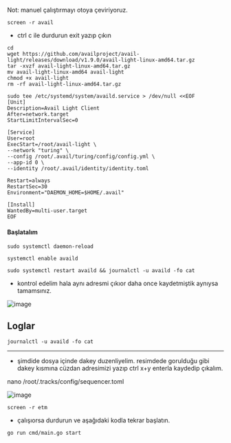 
Not: manuel çalıştırmayı otoya çeviriyoruz.
```
screen -r avail
```
- ctrl c ile durdurun exit yazıp çıkın

```
cd
wget https://github.com/availproject/avail-light/releases/download/v1.9.0/avail-light-linux-amd64.tar.gz
tar -xvzf avail-light-linux-amd64.tar.gz
mv avail-light-linux-amd64 avail-light
chmod +x avail-light
rm -rf avail-light-linux-amd64.tar.gz
```
```
sudo tee /etc/systemd/system/availd.service > /dev/null <<EOF
[Unit]
Description=Avail Light Client
After=network.target
StartLimitIntervalSec=0

[Service]
User=root
ExecStart=/root/avail-light \
--network "turing" \
--config /root/.avail/turing/config/config.yml \
--app-id 0 \
--identity /root/.avail/identity/identity.toml
 
Restart=always
RestartSec=30
Environment="DAEMON_HOME=$HOME/.avail"

[Install]
WantedBy=multi-user.target
EOF
```

#### Başlatalım
```
sudo systemctl daemon-reload
```
```
systemctl enable availd
```
```
sudo systemctl restart availd && journalctl -u availd -fo cat
```
- kontrol edelim hala aynı adresmi çıkıor daha once kaydetmiştik aynıysa tamamsınız.

![image](https://github.com/Core-Node-Team/Testnet-TR/assets/91562185/399bdbd0-f78b-44d9-8d74-6c09d0113c72)

## Loglar
```
journalctl -u availd -fo cat
```

------------------------------

- şimdide dosya içinde dakey duzenliyelim. resimdede gorulduğu gibi dakey kısmına cüzdan adresimizi yazıp ctrl x+y enterla kaydedip çıkalım.

nano /root/.tracks/config/sequencer.toml

![image](https://github.com/Core-Node-Team/Testnet-TR/assets/91562185/70a5195e-e88b-4312-baba-528745b0cd0e)
```
screen -r etm
```
- çalışıorsa durdurun ve aşağıdaki kodla tekrar başlatın.
```
go run cmd/main.go start
```
